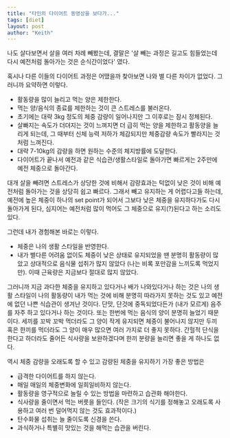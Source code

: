 ```yaml
---
title: "타인의 다이어트 동영상을 보다가..."
tags: [diet]
layout: post
author: "Keith"
---
```


나도 살다보면서 살을 여러 차례 빼봤는데, 결말은 '살 빼는 과정은 길고도 힘들었는데 다시 예전처럼 돌아가는 것은 순식간이었다' 였다. 

혹시나 다른 이들의 다이어트 과정은 어땠을까 찾아보면 나와 별 다른 차이가 없었다. 그러니까 요약하면 이렇다.

- 활동량을 많이 늘리고 먹는 양은 제한한다. 
- 먹는 양/음식의 종료를 제한하는 것이 큰 스트레스를 불러온다.
- 초기에는 대략 3kg 정도의 체중 감량이 일어나지만 그 이후로는 잠시 정체된다.
- 살빠지는 속도가 더뎌지는 것이 느껴지면 더 급히 먹는 양을 제한하고 활동양을 늘리게 되는데, 그 때부터 신체 능력 저하가 체감되지만 체중감량 속도가 빨라지는 것처럼 느껴진다.
- 대략 7-10kg의 감량을 하면 원하는 수준의 체지방률에 도달한다. 
- 다이어트가 끝나서 예전과 같은 식습관/생활스타일로 돌아가면 빠르게는 2주만에 예전 체중으로 돌아간다.

대개 살을 빼려면 스트레스가 상당한 것에 비해서 감량효과는 턱없이 낮은 것이 비해 예전처럼 돌아가는 것을 상당히 쉽고 빠르다. 그래서 빼고 유지하는 게 어렵다고들 하는데, 예전에 높은 체중이 하나의 set point가 되어서 그보다 낮은 체중을 유지하다가도 다시 돌아가게 된다, 심지어는 예전처럼 많이 먹어도 그 체중으로 유지(?)된다고 하는 소리도 있다.

그런데 내가 경험해본 바로는 이렇다.

- 체중은 나의 생활 스타일을 반영한다. 
- 내가 별다른 어려움 없이도 체중이 낮은 상태로 유지되었을 땐 분명히 활동량이 많았고 상대적으로 음식물 섭취가 많지 않았다 (나는 비록 포만감을 느끼도록 먹었지만). 이때 근육량은 지금보다 절대로 많지 않았다.

그러니까 지금 과다한 체중을 유지하고 있다거나 배가 나와있다거나 하는 것은 나의 생활 스타일이 나의 활동량이 내가 먹는 것에 비해 분명히 따라가지 못하는 것도 있고 예전에 없던 나쁜 식습관이 생겨난 것이다. 단맛, 단것에 중독되었다든가 (내가 모르게) 음주를 자주 하고 있다거나 하는 것이다. 또는 한번에 먹는 음식의 양이 분명히 늘었기 때문이다. 세끼를 꼬박 꼬박 먹더라도 그 양이 작게 유지되면 체중이 불어나지 않지만 두끼 혹은 한끼를 먹더라도 그 양이 매우 많으면 여러 가지로 더 좋지 못하다. 간헐적 단식을 한다고 하더라도 줄어든 식사량을 보완하겠다며 한끼 분량을 늘리면 좋을 게 하나도 없다. 

역시 체중 감량을 오래도록 할 수 있고 감량된 체중을 유지하기 가장 좋은 방법은
- 급격한 다이어트를 하지 않는다.
- 매일 매일의 체중변화에 일희일비하지 않는다.
- 활동량을 영구적으로 늘릴 수 있는 방법을 마련하고 습관화 해야한다.
- 식사량을 줄이면서 먹는 버릇을 들인다. (작은 크기의 식기를 정해놓고 오래도록 사용하고 여러 번 덜어먹지 않는 것도 효과적이다.)
- 탄수화물 섭취는 늘 줄이도록 신경을 쓴다.
- 과식하거나 특별히 맛있는 것을 해먹는 습관을 버린다.

